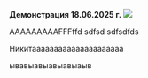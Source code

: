 **Демонстрация 18.06.2025 г.**
![](eXpress_X7eIQF2t5k.png)


АААААААААFFFffd
sdfsd
sdfsdfds

Никитааааааааааааааааааааа


ывавыавыавыавыаыв